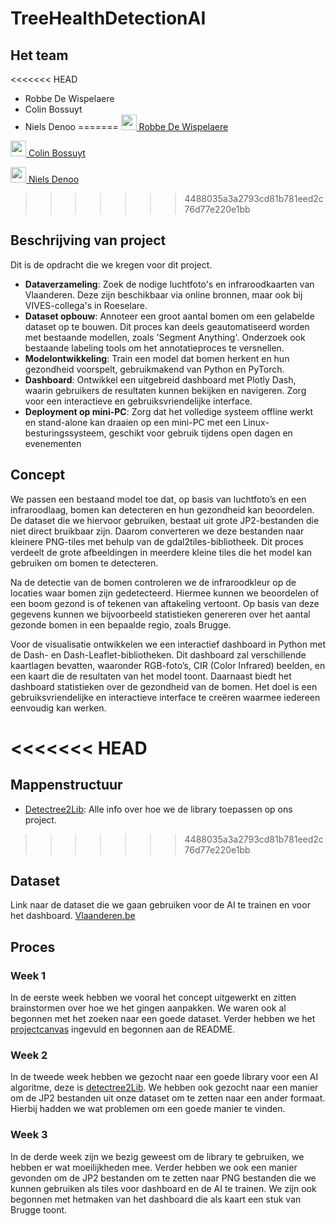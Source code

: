 # TreeHealthDetectionAI

## Het team

<<<<<<< HEAD
- Robbe De Wispelaere
- Colin Bossuyt
- Niels Denoo
=======
[<img src="https://github.com/RobbeDeW.png" alt="" width="25" style="margin-bottom:-6px;"> Robbe De Wispelaere](https://github.com/RobbeDeW)

[<img src="https://github.com/BossuytC.png" alt="" width="25" style="margin-bottom:-6px;"> Colin Bossuyt](https://github.com/BossuytC)

[<img src="https://github.com/NielsDenoo.png" alt="" width="25" style="margin-bottom:-6px;"> Niels Denoo](https://github.com/NielsDenoo)
>>>>>>> 4488035a3a2793cd81b781eed2c76d77e220e1bb

## Beschrijving van project

Dit is de opdracht die we kregen voor dit project.

- **Dataverzameling**: Zoek de nodige luchtfoto's en infraroodkaarten van Vlaanderen. Deze zijn beschikbaar via online bronnen, maar ook bij VIVES-collega's in Roeselare.
- **Dataset opbouw**: Annoteer een groot aantal bomen om een gelabelde dataset op te
bouwen. Dit proces kan deels geautomatiseerd worden met bestaande modellen, zoals 'Segment Anything'. Onderzoek ook bestaande labeling tools om het annotatieproces te versnellen.
- **Modelontwikkeling**: Train een model dat bomen herkent en hun gezondheid voorspelt,
gebruikmakend van Python en PyTorch.
- **Dashboard**: Ontwikkel een uitgebreid dashboard met Plotly Dash, waarin gebruikers de resultaten kunnen bekijken en navigeren. Zorg voor een interactieve en gebruiksvriendelijke interface.
- **Deployment op mini-PC**: Zorg dat het volledige systeem offline werkt en stand-alone kan draaien op een mini-PC met een Linux-besturingssysteem, geschikt voor gebruik tijdens open dagen en evenementen

## Concept

We passen een bestaand model toe dat, op basis van luchtfoto’s en een infraroodlaag, bomen kan detecteren en hun gezondheid kan beoordelen. De dataset die we hiervoor gebruiken, bestaat uit grote JP2-bestanden die niet direct bruikbaar zijn. Daarom converteren we deze bestanden naar kleinere PNG-tiles met behulp van de gdal2tiles-bibliotheek. Dit proces verdeelt de grote afbeeldingen in meerdere kleine tiles die het model kan gebruiken om bomen te detecteren.

Na de detectie van de bomen controleren we de infraroodkleur op de locaties waar bomen zijn gedetecteerd. Hiermee kunnen we beoordelen of een boom gezond is of tekenen van aftakeling vertoont. Op basis van deze gegevens kunnen we bijvoorbeeld statistieken genereren over het aantal gezonde bomen in een bepaalde regio, zoals Brugge.

Voor de visualisatie ontwikkelen we een interactief dashboard in Python met de Dash- en Dash-Leaflet-bibliotheken. Dit dashboard zal verschillende kaartlagen bevatten, waaronder RGB-foto’s, CIR (Color Infrared) beelden, en een kaart die de resultaten van het model toont. Daarnaast biedt het dashboard statistieken over de gezondheid van de bomen. Het doel is een gebruiksvriendelijke en interactieve interface te creëren waarmee iedereen eenvoudig kan werken.

<<<<<<< HEAD
=======
## Mappenstructuur
- [Detectree2Lib](Detectree2Lib/): Alle info over hoe we de library toepassen op ons project. 

>>>>>>> 4488035a3a2793cd81b781eed2c76d77e220e1bb
## Dataset

Link naar de dataset die we gaan gebruiken voor de AI te trainen en voor het dashboard.
[Vlaanderen.be](https://download.vlaanderen.be/product/9531)

## Proces

### Week 1

In de eerste week hebben we vooral het concept uitgewerkt en zitten brainstormen over hoe we het gingen aanpakken. We waren ook al begonnen met het zoeken naar een goede dataset. Verder hebben we het [projectcanvas](./docs/project-canvas.pdf) ingevuld en begonnen aan de README.

### Week 2

In de tweede week hebben we gezocht naar een goede library voor een AI algoritme, deze is [detectree2Lib](https://github.com/PatBall1/detectree2). We hebben ook gezocht naar een manier om de JP2 bestanden uit onze dataset om te zetten naar een ander formaat. Hierbij hadden we wat problemen om een goede manier te vinden.

### Week 3

In de derde week zijn we bezig geweest om de library te gebruiken, we hebben er wat moeilijkheden mee. Verder hebben we ook een manier gevonden om de JP2 bestanden om te zetten naar PNG bestanden die we kunnen gebruiken als tiles voor dashboard en de AI te trainen. We zijn ook begonnen met hetmaken van het dashboard die als kaart een stuk van Brugge toont.
